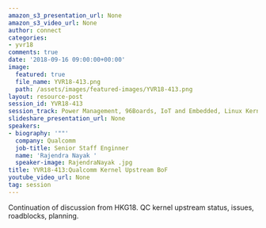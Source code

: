 ```yaml
---
amazon_s3_presentation_url: None
amazon_s3_video_url: None
author: connect
categories:
- yvr18
comments: true
date: '2018-09-16 09:00:00+00:00'
image:
  featured: true
  file_name: YVR18-413.png
  path: /assets/images/featured-images/YVR18-413.png
layout: resource-post
session_id: YVR18-413
session_track: Power Management, 96Boards, IoT and Embedded, Linux Kernel
slideshare_presentation_url: None
speakers:
- biography: '""'
  company: Qualcomm
  job-title: Senior Staff Enginner
  name: 'Rajendra Nayak '
  speaker-image: RajendraNayak .jpg
title: YVR18-413:Qualcomm Kernel Upstream BoF
youtube_video_url: None
tag: session
---
```


Continuation of discussion from HKG18. QC kernel upstream status, issues, roadblocks, planning.